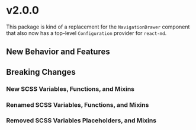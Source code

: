 # v2.0.0

This package is kind of a replacement for the `NavigationDrawer` component that
also now has a top-level `Configuration` provider for `react-md`.

## New Behavior and Features

## Breaking Changes

### New SCSS Variables, Functions, and Mixins

### Renamed SCSS Variables, Functions, and Mixins

### Removed SCSS Variables Placeholders, and Mixins
